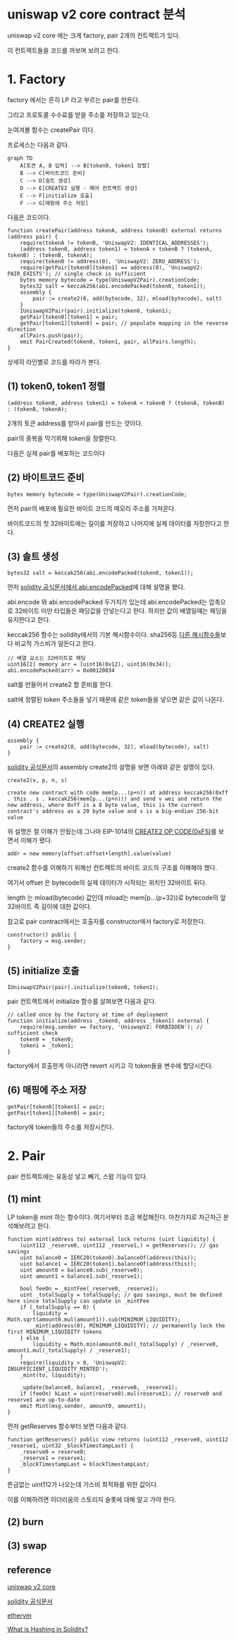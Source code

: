 # uniswap v2 core contract 분석

uniswap v2 core 에는 크게 factory, pair 2개의 컨트랙트가 있다.

이 컨트랙트들을 코드를 까보며 보려고 한다.

# 1. Factory

factory 에서는 흔히 LP 라고 부르는 pair를 만든다.

그리고 프로토콜 수수료를 받을 주소를 저장하고 있는다.

눈여겨볼 함수는 createPair 이다.

프로세스는 다음과 같다.

```mermaid
graph TD
    A[토큰 A, B 입력] --> B[token0, token1 정렬]
    B --> C[바이트코드 준비]
    C --> D[솔트 생성]
    D --> E[CREATE2 실행 - 페어 컨트랙트 생성]
    E --> F[initialize 호출]
    F --> G[매핑에 주소 저장]
```

다음은 코드이다.

```solidity
function createPair(address tokenA, address tokenB) external returns (address pair) {
    require(tokenA != tokenB, 'UniswapV2: IDENTICAL_ADDRESSES');
    (address token0, address token1) = tokenA < tokenB ? (tokenA, tokenB) : (tokenB, tokenA);
    require(token0 != address(0), 'UniswapV2: ZERO_ADDRESS');
    require(getPair[token0][token1] == address(0), 'UniswapV2: PAIR_EXISTS'); // single check is sufficient
    bytes memory bytecode = type(UniswapV2Pair).creationCode;
    bytes32 salt = keccak256(abi.encodePacked(token0, token1));
    assembly {
        pair := create2(0, add(bytecode, 32), mload(bytecode), salt)
    }
    IUniswapV2Pair(pair).initialize(token0, token1);
    getPair[token0][token1] = pair;
    getPair[token1][token0] = pair; // populate mapping in the reverse direction
    allPairs.push(pair);
    emit PairCreated(token0, token1, pair, allPairs.length);
}
```

상세히 라인별로 코드를 따라가 본다.

## (1) token0, token1 정렬

```solidity
(address token0, address token1) = tokenA < tokenB ? (tokenA, tokenB) : (tokenB, tokenA);
```

2개의 토큰 address를 받아서 pair를 만드는 것이다.

pair의 중복을 막기위해 token을 정렬한다.

다음은 실제 pair를 배포하는 코드이다

## (2) 바이트코드 준비

```solidity
bytes memory bytecode = type(UniswapV2Pair).creationCode;
```

먼저 pair의 배포에 필요한 바이트 코드의 메모리 주소를 가져온다.

바이트코드의 첫 32바이트에는 길이를 저장하고 나머지에 실제 데이터를 저장한다고 한다.

## (3) 솔트 생성

```solidity
bytes32 salt = keccak256(abi.encodePacked(token0, token1));
```

먼저 [solidity 공식문서에서 abi.encodePacked](https://docs.soliditylang.org/en/v0.8.30/abi-spec.html)에 대해 설명을 봤다.

abi.encode 와 abi.encodePacked 두가지가 있는데 abi.encodePacked는 압축으로 32바이트 미만 타입들은 패딩값을 안넣는다고 한다. 하지만 값이 배열일때는 패딩을 유지한다고 한다.

keccak256 함수는 solidity에서의 기본 해시함수이다. sha256등 [다른 해시함수들](https://www.geeksforgeeks.org/solidity/what-is-hashing-in-solidity/)보다 비교적 가스비가 덜든다고 한다.

```solidity
// 배열 요소는 32바이트로 패딩
uint16[2] memory arr = [uint16(0x12), uint16(0x34)];
abi.encodePacked(arr) = 0x00120034
```

salt를 만들어서 create2 할 준비를 한다.

salt에 정렬된 token 주소들을 넣기 때문에 같은 token들을 넣으면 같은 값이 나온다.

## (4) CREATE2 실행

```solidity
assembly {
    pair := create2(0, add(bytecode, 32), mload(bytecode), salt)
}
```

[solidity 공식문서](https://solidity-kr.readthedocs.io/ko/latest/assembly.html)의 assembly create2의 설명을 보면 아래와 같은 설명이 있다.

```
create2(v, p, n, s)

create new contract with code mem[p...(p+n)) at address keccak256(0xff . this . s . keccak256(mem[p...(p+n))) and send v wei and return the new address, where 0xff is a 8 byte value, this is the current contract's address as a 20 byte value and s is a big-endian 256-bit value
```

위 설명은 잘 이해가 안됬는데 그나마 EIP-1014의 [CREATE2 OP CODE(0xF5)](https://ethervm.io/#F5)를 보면서 이해가 됐다.

`addr = new memory[offset:offset+length].value(value)`

create2 함수를 이해하기 위해선 컨트랙트의 바이트 코드의 구조를 이해해야 했다.

여기서 offset 은 bytecode의 실제 데이터가 시작되는 위치인 32바이트 뒤다.

length 는 mload(bytecode) 값인데 mload는 mem[p...(p+32))로 bytecode의 앞 32바이트 즉 길이에 대한 값이다.

참고로 pair contract에서는 호출자를 constructor에서 factory로 저장한다.

```solidity
constructor() public {
    factory = msg.sender;
}
```

## (5) initialize 호출

```solidity
IUniswapV2Pair(pair).initialize(token0, token1);
```

pair 컨트랙트에서 initialize 함수를 살펴보면 다음과 같다.

```solidity
// called once by the factory at time of deployment
function initialize(address _token0, address _token1) external {
    require(msg.sender == factory, 'UniswapV2: FORBIDDEN'); // sufficient check
    token0 = _token0;
    token1 = _token1;
}
```

factory에서 호출한게 아니라면 revert 시키고 각 token들을 변수에 할당시킨다.

## (6) 매핑에 주소 저장

```solidity
getPair[token0][token1] = pair;
getPair[token1][token0] = pair;
```

factory에 token들의 주소를 저장시킨다.

# 2. Pair

pair 컨트랙트에는 유동성 넣고 빼기, 스왑 기능이 있다.

## (1) mint

LP token을 mint 하는 함수이다. 여기서부터 조금 복잡해진다. 마찬가지로 차근차근 분석해보려고 한다.

```solidity
function mint(address to) external lock returns (uint liquidity) {
    (uint112 _reserve0, uint112 _reserve1,) = getReserves(); // gas savings
    uint balance0 = IERC20(token0).balanceOf(address(this));
    uint balance1 = IERC20(token1).balanceOf(address(this));
    uint amount0 = balance0.sub(_reserve0);
    uint amount1 = balance1.sub(_reserve1);

    bool feeOn = _mintFee(_reserve0, _reserve1);
    uint _totalSupply = totalSupply; // gas savings, must be defined here since totalSupply can update in _mintFee
    if (_totalSupply == 0) {
        liquidity = Math.sqrt(amount0.mul(amount1)).sub(MINIMUM_LIQUIDITY);
        _mint(address(0), MINIMUM_LIQUIDITY); // permanently lock the first MINIMUM_LIQUIDITY tokens
    } else {
        liquidity = Math.min(amount0.mul(_totalSupply) / _reserve0, amount1.mul(_totalSupply) / _reserve1);
    }
    require(liquidity > 0, 'UniswapV2: INSUFFICIENT_LIQUIDITY_MINTED');
    _mint(to, liquidity);

    _update(balance0, balance1, _reserve0, _reserve1);
    if (feeOn) kLast = uint(reserve0).mul(reserve1); // reserve0 and reserve1 are up-to-date
    emit Mint(msg.sender, amount0, amount1);
}
```

먼저 getReserves 함수부터 보면 다음과 같다.

```solidity
function getReserves() public view returns (uint112 _reserve0, uint112 _reserve1, uint32 _blockTimestampLast) {
    _reserve0 = reserve0;
    _reserve1 = reserve1;
    _blockTimestampLast = blockTimestampLast;
}
```

뜬금없는 uint112가 나오는데 가스비 최적화를 위한 값이다.

이를 이해하려면 이더리움의 스토리지 슬롯에 대해 알고 가야 한다.

## (2) burn

## (3) swap

## reference

[uniswap v2 core](https://github.com/Uniswap/v2-core)

[solidity 공식문서](https://docs.soliditylang.org)

[ethervm](https://ethervm.io/#F5)

[What is Hashing in Solidity?](https://www.geeksforgeeks.org/solidity/what-is-hashing-in-solidity/)
